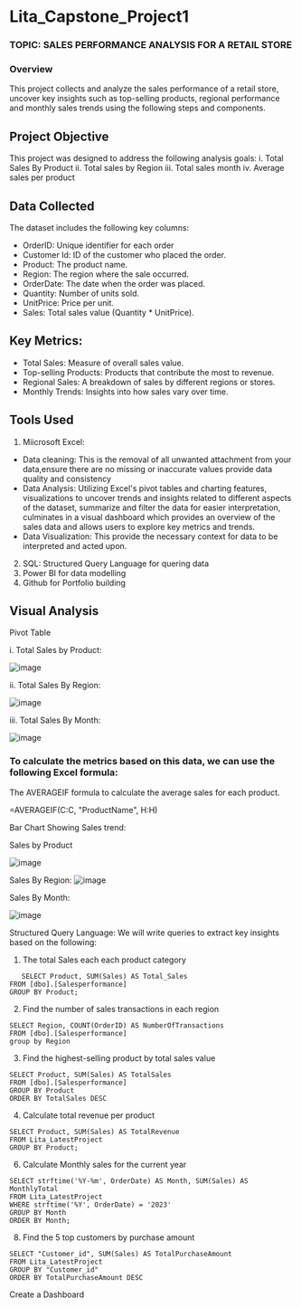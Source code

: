 # Lita_Capstone_Project1

### TOPIC: SALES PERFORMANCE ANALYSIS FOR A RETAIL STORE                                      

### Overview
This project collects and analyze the sales performance of a retail store, uncover key insights such as top-selling products, regional performance and monthly sales trends using the following steps and components.

## Project Objective
This project was designed to address the following analysis goals:
i. Total Sales By Product
ii. Total sales by Region
iii.  Total sales month
iv. Average sales per product

## Data Collected
The dataset includes the following key columns:
- OrderID: Unique identifier for each order
- Customer Id: ID of the customer who placed the order.
- Product: The product name.
- Region: The region where the sale occurred.
- OrderDate: The date when the order was placed.
- Quantity: Number of units sold.
- UnitPrice: Price per unit.
- Sales: Total sales value (Quantity * UnitPrice).

## Key Metrics:
- Total Sales: Measure of overall sales value.
- Top-selling Products: Products that contribute the most to revenue.
- Regional Sales: A breakdown of sales by different regions or stores.
- Monthly Trends: Insights into how sales vary over time.

## Tools Used
1. Miicrosoft Excel:
- Data cleaning: This is the removal of all unwanted attachment from your data,ensure there are no missing or inaccurate values provide data quality and consistency
- Data Analysis: Utilizing Excel's pivot tables and charting features, visualizations to uncover trends and insights related to different aspects of the dataset, summarize and filter the data for easier   interpretation, culminates in a visual dashboard which provides an overview of the sales data and allows users to explore key metrics and trends.
- Data Visualization: This provide the necessary context for data to be interpreted and acted upon.
2. SQL: Structured Query Language for quering data
3. Power BI for data modelling
4. Github for Portfolio building
  
## Visual Analysis
Pivot Table

i. Total Sales by Product:

![image](https://github.com/user-attachments/assets/d09d0b3a-ce46-4da5-a6a5-f577405a962f)

ii. Total Sales By Region:

![image](https://github.com/user-attachments/assets/70d00097-cc5a-4a7b-b17c-c2102de418be)

iii. Total Sales By Month:

![image](https://github.com/user-attachments/assets/1d1c6b0f-f4db-4551-9347-66dd7d8a2882)

### To calculate the metrics based on this data, we can use the following Excel formula:

 The AVERAGEIF formula to calculate the average sales for each product.
   
   =AVERAGEIF(C:C, "ProductName", H:H)

Bar Chart Showing Sales trend:

Sales by Product

![image](https://github.com/user-attachments/assets/0a512bbf-cba3-438f-b073-c89bf4201fb2)


Sales By Region:
![image](https://github.com/user-attachments/assets/8161713e-4f7e-4cd9-95c0-6876fe62a6f1)

Sales By Month:

![image](https://github.com/user-attachments/assets/7c3a4bf9-fa4e-4de5-9f84-2ba99737b0cc)




Structured Query Language:
We will write queries to extract key insights based on the following:
1. The total Sales each each product category
```
   SELECT Product, SUM(Sales) AS Total_Sales
FROM [dbo].[Salesperformance]
GROUP BY Product;
```
2. Find the number of sales transactions in each region
```
SELECT Region, COUNT(OrderID) AS NumberOfTransactions
FROM [dbo].[Salesperformance]
group by Region
```
3. Find the highest-selling product by total sales value
```
SELECT Product, SUM(Sales) AS TotalSales
FROM [dbo].[Salesperformance]
GROUP BY Product
ORDER BY TotalSales DESC
```
4. Calculate total revenue per product
```
SELECT Product, SUM(Sales) AS TotalRevenue
FROM Lita_LatestProject
GROUP BY Product;
```
6. Calculate Monthly sales for the current year
```
SELECT strftime('%Y-%m', OrderDate) AS Month, SUM(Sales) AS MonthlyTotal
FROM Lita_LatestProject
WHERE strftime('%Y', OrderDate) = '2023'
GROUP BY Month
ORDER BY Month;
```
8. Find the 5 top customers by purchase amount
```
SELECT "Customer_id", SUM(Sales) AS TotalPurchaseAmount
FROM Lita_LatestProject
GROUP BY "Customer_id"
ORDER BY TotalPurchaseAmount DESC
```
Create a Dashboard


